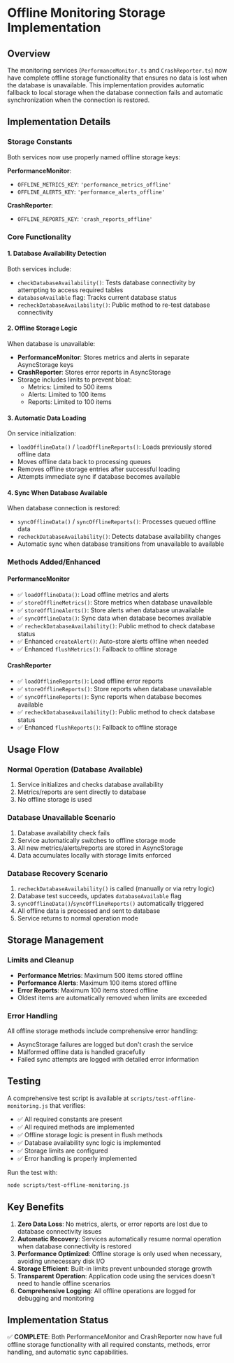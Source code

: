 # Offline Monitoring Storage Implementation

## Overview

The monitoring services (`PerformanceMonitor.ts` and `CrashReporter.ts`) now have complete offline storage functionality that ensures no data is lost when the database is unavailable. This implementation provides automatic fallback to local storage when the database connection fails and automatic synchronization when the connection is restored.

## Implementation Details

### Storage Constants

Both services now use properly named offline storage keys:

**PerformanceMonitor**:
- `OFFLINE_METRICS_KEY`: `'performance_metrics_offline'`
- `OFFLINE_ALERTS_KEY`: `'performance_alerts_offline'`

**CrashReporter**:
- `OFFLINE_REPORTS_KEY`: `'crash_reports_offline'`

### Core Functionality

#### 1. Database Availability Detection
Both services include:
- `checkDatabaseAvailability()`: Tests database connectivity by attempting to access required tables
- `databaseAvailable` flag: Tracks current database status
- `recheckDatabaseAvailability()`: Public method to re-test database connectivity

#### 2. Offline Storage Logic
When database is unavailable:
- **PerformanceMonitor**: Stores metrics and alerts in separate AsyncStorage keys
- **CrashReporter**: Stores error reports in AsyncStorage
- Storage includes limits to prevent bloat:
  - Metrics: Limited to 500 items
  - Alerts: Limited to 100 items
  - Reports: Limited to 100 items

#### 3. Automatic Data Loading
On service initialization:
- `loadOfflineData()` / `loadOfflineReports()`: Loads previously stored offline data
- Moves offline data back to processing queues
- Removes offline storage entries after successful loading
- Attempts immediate sync if database becomes available

#### 4. Sync When Database Available
When database connection is restored:
- `syncOfflineData()` / `syncOfflineReports()`: Processes queued offline data
- `recheckDatabaseAvailability()`: Detects database availability changes
- Automatic sync when database transitions from unavailable to available

### Methods Added/Enhanced

#### PerformanceMonitor
- ✅ `loadOfflineData()`: Load offline metrics and alerts
- ✅ `storeOfflineMetrics()`: Store metrics when database unavailable
- ✅ `storeOfflineAlerts()`: Store alerts when database unavailable
- ✅ `syncOfflineData()`: Sync data when database becomes available
- ✅ `recheckDatabaseAvailability()`: Public method to check database status
- ✅ Enhanced `createAlert()`: Auto-store alerts offline when needed
- ✅ Enhanced `flushMetrics()`: Fallback to offline storage

#### CrashReporter
- ✅ `loadOfflineReports()`: Load offline error reports
- ✅ `storeOfflineReports()`: Store reports when database unavailable
- ✅ `syncOfflineReports()`: Sync reports when database becomes available
- ✅ `recheckDatabaseAvailability()`: Public method to check database status
- ✅ Enhanced `flushReports()`: Fallback to offline storage

## Usage Flow

### Normal Operation (Database Available)
1. Service initializes and checks database availability
2. Metrics/reports are sent directly to database
3. No offline storage is used

### Database Unavailable Scenario
1. Database availability check fails
2. Service automatically switches to offline storage mode
3. All new metrics/alerts/reports are stored in AsyncStorage
4. Data accumulates locally with storage limits enforced

### Database Recovery Scenario
1. `recheckDatabaseAvailability()` is called (manually or via retry logic)
2. Database test succeeds, updates `databaseAvailable` flag
3. `syncOfflineData()`/`syncOfflineReports()` automatically triggered
4. All offline data is processed and sent to database
5. Service returns to normal operation mode

## Storage Management

### Limits and Cleanup
- **Performance Metrics**: Maximum 500 items stored offline
- **Performance Alerts**: Maximum 100 items stored offline
- **Error Reports**: Maximum 100 items stored offline
- Oldest items are automatically removed when limits are exceeded

### Error Handling
All offline storage methods include comprehensive error handling:
- AsyncStorage failures are logged but don't crash the service
- Malformed offline data is handled gracefully
- Failed sync attempts are logged with detailed error information

## Testing

A comprehensive test script is available at `scripts/test-offline-monitoring.js` that verifies:
- ✅ All required constants are present
- ✅ All required methods are implemented
- ✅ Offline storage logic is present in flush methods
- ✅ Database availability sync logic is implemented
- ✅ Storage limits are configured
- ✅ Error handling is properly implemented

Run the test with:
```bash
node scripts/test-offline-monitoring.js
```

## Key Benefits

1. **Zero Data Loss**: No metrics, alerts, or error reports are lost due to database connectivity issues
2. **Automatic Recovery**: Services automatically resume normal operation when database connectivity is restored
3. **Performance Optimized**: Offline storage is only used when necessary, avoiding unnecessary disk I/O
4. **Storage Efficient**: Built-in limits prevent unbounded storage growth
5. **Transparent Operation**: Application code using the services doesn't need to handle offline scenarios
6. **Comprehensive Logging**: All offline operations are logged for debugging and monitoring

## Implementation Status

✅ **COMPLETE**: Both PerformanceMonitor and CrashReporter now have full offline storage functionality with all required constants, methods, error handling, and automatic sync capabilities.
